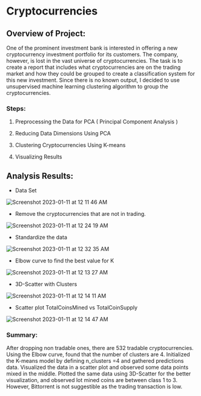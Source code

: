 # Cryptocurrencies

## Overview of Project: 
One of the prominent investment bank is interested in offering a new cryptocurrency investment portfolio for its customers. The company, however, is lost in the vast universe of cryptocurrencies. The task is to create a report that includes what cryptocurrencies are on the trading market and how they could be grouped to create a classification system for this new investment. Since there is no known output, I decided to use unsupervised machine learning  clustering algorithm to group the cryptocurrencies. 

### Steps:

1. Preprocessing the Data for PCA  ( Principal Component Analysis )

2. Reducing Data Dimensions Using PCA

3. Clustering Cryptocurrencies Using K-means

4. Visualizing Results 

## Analysis Results:

* Data Set

![Screenshot 2023-01-11 at 12 11 46 AM](https://user-images.githubusercontent.com/44387918/211756372-775b6f33-8618-4fa1-b84f-71431af94163.png)


* Remove the cryptocurrencies that are not in trading. 

![Screenshot 2023-01-11 at 12 24 19 AM](https://user-images.githubusercontent.com/44387918/211756320-2ce4fb83-32f8-45d3-b94f-65d7d0835cd5.png)


* Standardize the data  

![Screenshot 2023-01-11 at 12 32 35 AM](https://user-images.githubusercontent.com/44387918/211756753-085ca70c-d78a-43c1-b96c-2fe611ae60aa.png)


* Elbow curve to find the best value for K

![Screenshot 2023-01-11 at 12 13 27 AM](https://user-images.githubusercontent.com/44387918/211756204-b3e83738-9888-473c-a44c-a9cd3051806b.png)


* 3D-Scatter with Clusters

![Screenshot 2023-01-11 at 12 14 11 AM](https://user-images.githubusercontent.com/44387918/211756232-8dcbeb49-3eea-40a7-9dcc-53de91e0bab7.png)


* Scatter plot TotalCoinsMined vs TotalCoinSupply

![Screenshot 2023-01-11 at 12 14 47 AM](https://user-images.githubusercontent.com/44387918/211756261-80d369d9-ee1c-49d4-8ee8-307335b6e516.png)

### Summary: 
After dropping non tradable ones, there are 532 tradable cryptocurrencies.
Using the Elbow curve, found that the number of clusters are 4. Initialized the K-means model by defining n_clusters =4 and gathered predictions data. Visualized the data in a scatter plot and observed some data points mixed in the middle. Plotted the same data using 3D-Scatter for the better visualization, and observed lot mined coins are between class 1 to 3. However, Bittorrent is not suggestible as the trading transaction is low.

